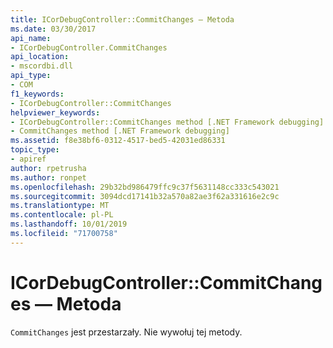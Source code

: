 ```yaml
---
title: ICorDebugController::CommitChanges — Metoda
ms.date: 03/30/2017
api_name:
- ICorDebugController.CommitChanges
api_location:
- mscordbi.dll
api_type:
- COM
f1_keywords:
- ICorDebugController::CommitChanges
helpviewer_keywords:
- ICorDebugController::CommitChanges method [.NET Framework debugging]
- CommitChanges method [.NET Framework debugging]
ms.assetid: f8e38bf6-0312-4517-bed5-42031ed86331
topic_type:
- apiref
author: rpetrusha
ms.author: ronpet
ms.openlocfilehash: 29b32bd986479ffc9c37f5631148cc333c543021
ms.sourcegitcommit: 3094dcd17141b32a570a82ae3f62a331616e2c9c
ms.translationtype: MT
ms.contentlocale: pl-PL
ms.lasthandoff: 10/01/2019
ms.locfileid: "71700758"
---
```

# <a name="icordebugcontrollercommitchanges-method"></a>ICorDebugController::CommitChanges — Metoda

`CommitChanges` jest przestarzały. Nie wywołuj tej metody.
